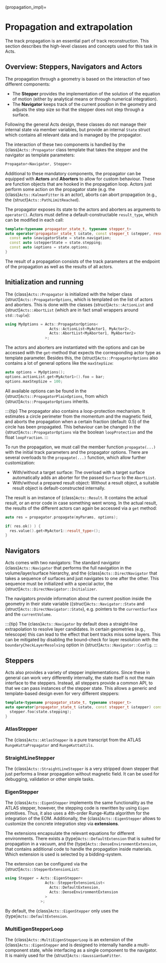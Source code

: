 (propagation_impl)=
# Propagation and extrapolation

The track propagation is an essential part of track reconstruction. This section describes the high-level classes and concepts used for this task in Acts.

## Overview: Steppers, Navigators and Actors

The propagation through a geometry is based on the interaction of two different components:

* The **Stepper** provides the implementation of the solution of the equation of motion (either by analytical means or through numerical integration).
* The **Navigator** keeps track of the current position in the geometry and adjusts the step size so that the stepper does not step through a surface.

Following the general Acts design, these classes do not manage their internal state via member variables, but provide an internal `State` struct which contains all relevant data and is managed by the propagator.

The interaction of these two components is handled by the {class}`Acts::Propagator` class template that takes the stepper and the navigator as template parameters:

```c++
Propagator<Navigator, Stepper>
```

Additional to these mandatory components, the propagator can be equipped with **Actors** and **Aborters** to allow for custom behaviour. These are function objects that are hooked in the propagation loop. Actors just perform some action on the propagator state (e.g. the {class}`Acts::KalmanFitter` is an actor), aborts can abort propagation (e.g., the {struct}`Acts::PathLimitReached`).

The propagator exposes its state to the actors and aborters as arguments to `operator()`. Actors must define a default-constructable `result_type`, which can be modified in each call:

```c++
template<typename propagator_state_t, typename stepper_t>
auto operator(propagator_state_t &state, const stepper_t &stepper, result_type &result) const {
  const auto &navigatorState = state.navigation;
  const auto &stepperState = state.stepping;
  const auto &options = state.options;
}
```

The result of a propagation consists of the track parameters at the endpoint of the propagation as well as the results of all actors.

## Initialization and running

The {class}`Acts::Propagator` is initialized with the helper class
{struct}`Acts::PropagatorOptions`, which is templated on the list of actors and
aborters. This is done with the classes {struct}`Acts::ActionList` and
{struct}`Acts::AbortList` (which are in fact small wrappers around
`std::tuple`):

```c++
using MyOptions = Acts::PropagatorOptions<
                    Acts::ActionList<MyActor1, MyActor2>,
                    Acts::AbortList<MyAborter1, MyAborter2>
                  >;
```

The actors and aborters are instantiated with the options and can be accessed with the `get`-method that expects the corresponding actor type as template parameter. Besides this, the {struct}`Acts::PropagatorOptions` also contains a lot of general options like the `maxStepSize`:

```c++
auto options = MyOptions();
options.actionList.get<MyActor1>().foo = bar;
options.maxStepSize = 100;
```

All available options can be found in the {struct}`Acts::PropagatorPlainOptions`, from which {struct}`Acts::PropagatorOptions` inherits.

:::{tip}
The propagator also contains a loop-protection mechanism. It estimates a circle perimeter from the momentum and the magnetic field, and aborts the propagation when a certain fraction (default: 0.5) of the circle has been propagated. This behaviour can be changed in the {struct}`Acts::PropagatorOptions` via the boolean `loopProtection` and the float `loopFraction`.
:::

To run the propagation, we must call the member function `propagate(...)` with the initial track parameters and the propagator options. There are several overloads to the `propagate(...)` function, which allow further customization:
* With/without a target surface: The overload with a target surface automatically adds an aborter for the passed `Surface` to the `AbortList`.
* With/without a prepared result object: Without a result object, a suitable result object is default-constructed internally.

The result is an instance of {class}`Acts::Result`. It contains the actual result, or an error code in case something went wrong. In the actual result, the results of the different actors can again be accessed via a `get` method:

```c++
auto res = propagator.propagate(myParams, options);

if( res.ok() ) {
  res.value().get<MyActor1::result_type>();
}
```

## Navigators

Acts comes with two navigators: The standard navigator {class}`Acts::Navigator` that performs the full navigation in the volume/layer/surface hierarchy, and the {class}`Acts::DirectNavigator` that takes a sequence of surfaces and just navigates to one after the other. This sequence must be initialized with a special actor, the {struct}`Acts::DirectNavigator::Initializer`.

The navigators provide information about the current position inside the geometry in their state variable ({struct}`Acts::Navigator::State` and {struct}`Acts::DirectNavigator::State`), e.g. pointers to the `currentSurface` and the `currentVolume`.

:::{tip}
The {class}`Acts::Navigator` by default does a straight-line extrapolation to resolve layer candidates. In certain geometries (e.g., telescope) this can lead to the effect that bent tracks miss some layers. This can be mitigated by disabling the bound-check for layer resolution with the `boundaryCheckLayerResolving` option in {struct}`Acts::Navigator::Config`.
:::

## Steppers

Acts also provides a variety of stepper implementations. Since these in general can work very differently internally, the state itself is not the main interface to the steppers. Instead, all steppers provide a common API, to that we can pass instances of the stepper state. This allows a generic and template-based design even for very different steppers:

```c++
template<typename propagator_state_t, typename stepper_t>
auto operator(propagator_state_t &state, const stepper_t &stepper) const {
  stepper.foo(state.stepping);
}
```

### AtlasStepper

The {class}`Acts::AtlasStepper` is a pure transcript from the ATLAS `RungeKuttaPropagator` and `RungeKuttaUtils`.

### StraightLineStepper

The {class}`Acts::StraightLineStepper` is a very stripped down stepper that just performs a linear propagation without magnetic field. It can be used for debugging, validation or other simple tasks.

### EigenStepper

The {class}`Acts::EigenStepper` implements the same functionality as the ATLAS stepper, however, the stepping code is rewritten by using `Eigen` primitives. Thus, it also uses a 4th-order Runge-Kutta algorithm for the integration of the EOM. Additionally, the {class}`Acts::EigenStepper` allows to customize the concrete integration step via **extensions**.

The extensions encapsulate the relevant equations for different environments. There exists a {type}`Acts::DefaultExtension` that is suited for propagation in a vacuum, and the {type}`Acts::DenseEnvironmentExtension`, that contains additional code to handle the propagation inside materials. Which extension is used is selected by a bidding-system.

The extension can be configured via the {struct}`Acts::StepperExtensionList`:

```c++
using Stepper = Acts::EigenStepper<
                  Acts::StepperExtensionList<
                    Acts::DefaultExtension,
                    Acts::DenseEnvironmentExtension
                  >
                >;
```

By default, the {class}`Acts::EigenStepper` only uses the {type}`Acts::DefaultExtension`.

### MultiEigenStepperLoop

The {class}`Acts::MultiEigenStepperLoop` is an extension of the {class}`Acts::EigenStepper` and is designed to internally handle a multi-component state, while interfacing as a single component to the navigator. It is mainly used for the {struct}`Acts::GaussianSumFitter`.
